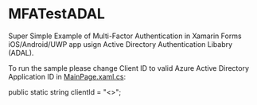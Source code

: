 # MFATestADAL
Super Simple Example of Multi-Factor Authentication in Xamarin Forms iOS/Android/UWP app usign Active Directory Authentication Libabry (ADAL).

To run the sample please change Client ID to valid Azure Active Directory Application ID in [MainPage.xaml.cs](MFATestADAL/MFATest/MFATest/MainPage.xaml.cs):

public static string clientId = "<<INSERT YOUR CLIENT ID HERE>>";
